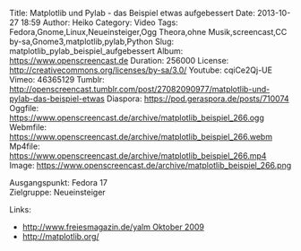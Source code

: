 Title: Matplotlib und Pylab - das Beispiel etwas aufgebessert
Date: 2013-10-27 18:59
Author: Heiko
Category: Video
Tags: Fedora,Gnome,Linux,Neueinsteiger,Ogg Theora,ohne Musik,screencast,CC by-sa,Gnome3,matplotlib,pylab,Python
Slug: matplotlib_pylab_beispiel_aufgebessert
Album: https://www.openscreencast.de
Duration: 256000
License: http://creativecommons.org/licenses/by-sa/3.0/
Youtube: cqiCe2Qj-UE
Vimeo: 46365129
Tumblr: http://openscreencast.tumblr.com/post/27082090977/matplotlib-und-pylab-das-beispiel-etwas
Diaspora: https://pod.geraspora.de/posts/710074
Oggfile: https://www.openscreencast.de/archive/matplotlib_beispiel_266.ogg
Webmfile: https://www.openscreencast.de/archive/matplotlib_beispiel_266.webm
Mp4file: https://www.openscreencast.de/archive/matplotlib_beispiel_266.mp4
Image: https://www.openscreencast.de/archive/matplotlib_beispiel_266.png

Ausgangspunkt: Fedora 17  
Zielgruppe: Neueinsteiger  

Links:

  * [http://www.freiesmagazin.de/yalm Oktober 2009](http://www.freiesmagazin.de/yalm "Link zu freiesmagazin.de yalm" )
  * <http://matplotlib.org/>

